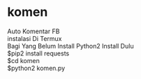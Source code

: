 # komen
Auto Komentar FB<br/>
instalasi Di Termux<br/>
Bagi Yang Belum Install Python2 Install Dulu<br/>
$pip2 install requests<br/>
$cd komen<br/>
$python2 komen.py
